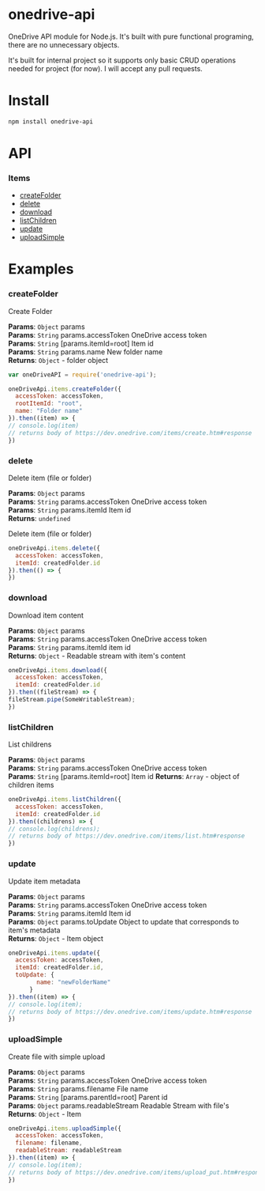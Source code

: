# onedrive-api
OneDrive API module for Node.js. It's built with pure functional programing, there are no unnecessary objects.

It's built for internal project so it supports only basic CRUD operations needed for project (for now). I will accept any pull requests.

# Install

```sh
npm install onedrive-api
```

# API

### Items

  - [createFolder](#createfolder)
  - [delete](#delete)
  - [download](#download)
  - [listChildren](#listchildren)
  - [update](#update)
  - [uploadSimple](#uploadsimple)

# Examples
  
### createFolder

Create Folder

**Params**: <code>Object</code> params  
**Params**: <code>String</code> params.accessToken OneDrive access token  
**Params**: <code>String</code> [params.itemId=root] Item id  
**Params**: <code>String</code> params.name New folder name  
**Returns**: <code>Object</code> - folder object  

```javascript
var oneDriveAPI = require('onedrive-api');

oneDriveApi.items.createFolder({
  accessToken: accessToken,
  rootItemId: "root",
  name: "Folder name"
}).then((item) => {
// console.log(item)
// returns body of https://dev.onedrive.com/items/create.htm#response
})
```

### delete

Delete item (file or folder)

**Params**: <code>Object</code> params  
**Params**: <code>String</code> params.accessToken OneDrive access token  
**Params**: <code>String</code> params.itemId Item id  
**Returns**: <code>undefined</code>

Delete item (file or folder)
```javascript
oneDriveApi.items.delete({
  accessToken: accessToken,
  itemId: createdFolder.id
}).then(() => {
})
```

### download

Download item content

**Params**: <code>Object</code> params  
**Params**: <code>String</code> params.accessToken OneDrive access token  
**Params**: <code>String</code> params.itemId item id  
**Returns**: <code>Object</code> - Readable stream with item's content  

```javascript
oneDriveApi.items.download({
  accessToken: accessToken,
  itemId: createdFolder.id
}).then((fileStream) => {
fileStream.pipe(SomeWritableStream);
})
```

### listChildren

List childrens

**Params**: <code>Object</code> params  
**Params**: <code>String</code> params.accessToken OneDrive access token  
**Params**: <code>String</code> [params.itemId=root] Item id
**Returns**: <code>Array</code> - object of children items

```javascript
oneDriveApi.items.listChildren({
  accessToken: accessToken,
  itemId: createdFolder.id
}).then((childrens) => {
// console.log(childrens);
// returns body of https://dev.onedrive.com/items/list.htm#response
})
```

### update

Update item metadata

**Params**: <code>Object</code> params  
**Params**: <code>String</code> params.accessToken OneDrive access token  
**Params**: <code>String</code> params.itemId Item id  
**Params**: <code>Object</code> params.toUpdate Object to update that corresponds to item's metadata  
**Returns**: <code>Object</code> - Item object

```javascript
oneDriveApi.items.update({
  accessToken: accessToken,
  itemId: createdFolder.id,
  toUpdate: {
        name: "newFolderName"
      }
}).then((item) => {
// console.log(item);
// returns body of https://dev.onedrive.com/items/update.htm#response
})
```

### uploadSimple

Create file with simple upload

**Params**: <code>Object</code> params  
**Params**: <code>String</code> params.accessToken OneDrive access token  
**Params**: <code>String</code> params.filename File name  
**Params**: <code>String</code> [params.parentId=root] Parent id  
**Params**: <code>Object</code> params.readableStream Readable Stream with file's
**Returns**: <code>Object</code> - Item  

```javascript
oneDriveApi.items.uploadSimple({
  accessToken: accessToken,
  filename: filename,
  readableStream: readableStream
}).then((item) => {
// console.log(item);
// returns body of https://dev.onedrive.com/items/upload_put.htm#response
})
```

